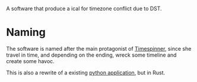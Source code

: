 A software that produce a ical for timezone conflict due to DST.

# Naming

The software is named after the main protagonist of [Timespinner](https://timespinnergame.com/), since she
travel in time, and depending on the ending, wreck some timeline and create some havoc.

This is also a rewrite of a existing [python application](https://github.com/mscherer/dst_calendar/), but in Rust.
